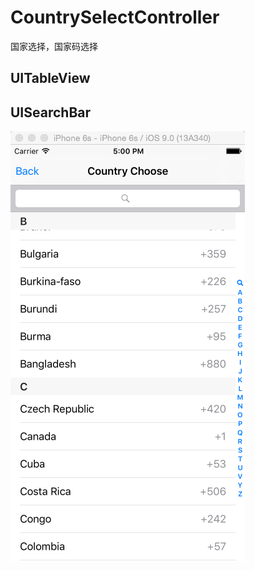 # CountrySelectController
国家选择，国家码选择

## UITableView 
## UISearchBar

 ![image](https://github.com/hsjcom/CountrySelectController/blob/master/QQ20151016-0.png)